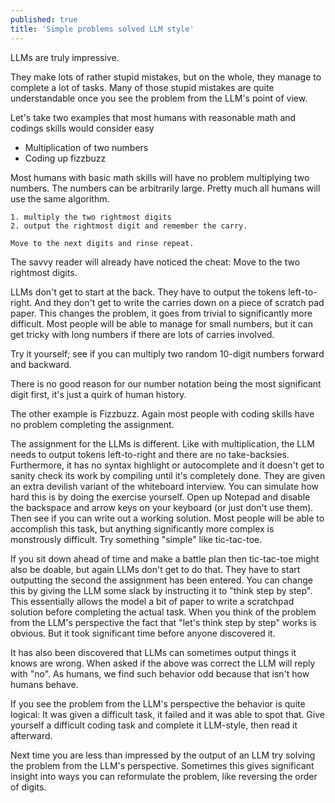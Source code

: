 ```yaml
---
published: true
title: 'Simple problems solved LLM style'
---
```


LLMs are truly impressive.

They make lots of rather stupid mistakes, but on the whole, they manage to complete a lot of tasks.
Many of those stupid mistakes are quite understandable once you see the problem from the LLM's point of view.

Let's take two examples that most humans with reasonable math and codings skills would consider easy
- Multiplication of two numbers
- Coding up fizzbuzz


Most humans with basic math skills will have no problem multiplying two numbers.
The numbers can be arbitrarily large.
Pretty much all humans will use the same algorithm.

```
1. multiply the two rightmost digits
2. output the rightmost digit and remember the carry. 

Move to the next digits and rinse repeat.
```

The savvy reader will already have noticed the cheat: Move to the two rightmost digits.

LLMs don't get to start at the back. They have to output the tokens left-to-right. 
And they don't get to write the carries down on a piece of scratch pad paper.
This changes the problem, it goes from trivial to significantly more difficult.
Most people will be able to manage for small numbers, but it can get tricky with long numbers if there are lots of carries involved.

Try it yourself; see if you can multiply two random 10-digit numbers forward and backward.

There is no good reason for our number notation being the most significant digit first, it's just a quirk of human history.

The other example is Fizzbuzz.
Again most people with coding skills have no problem completing the assignment.

The assignment for the LLMs is different.
Like with multiplication, the LLM needs to output tokens left-to-right and there are no take-backsies.
Furthermore, it has no syntax highlight or autocomplete and it doesn't get to sanity check its work by compiling until it's completely done.
They are given an extra devilish variant of the whiteboard interview.
You can simulate how hard this is by doing the exercise yourself.
Open up Notepad and disable the backspace and arrow keys on your keyboard (or just don't use them).
Then see if you can write out a working solution.
Most people will be able to accomplish this task, but anything significantly more complex is monstrously difficult.
Try something "simple" like tic-tac-toe.

If you sit down ahead of time and make a battle plan then tic-tac-toe might also be doable, but again LLMs don't get to do that.
They have to start outputting the second the assignment has been entered.
You can change this by giving the LLM some slack by instructing it to "think step by step".
This essentially allows the model a bit of paper to write a scratchpad solution before completing the actual task.
When you think of the problem from the LLM's perspective the fact that "let's think step by step" works is obvious.
But it took significant time before anyone discovered it.

It has also been discovered that LLMs can sometimes output things it knows are wrong.
When asked if the above was correct the LLM will reply with "no".
As humans, we find such behavior odd because that isn't how humans behave.

If you see the problem from the LLM's perspective the behavior is quite logical: It was given a difficult task, it failed and it was able to spot that.
Give yourself a difficult coding task and complete it LLM-style, then read it afterward.

Next time you are less than impressed by the output of an LLM try solving the problem from the LLM's perspective. 
Sometimes this gives significant insight into ways you can reformulate the problem, like reversing the order of digits.
